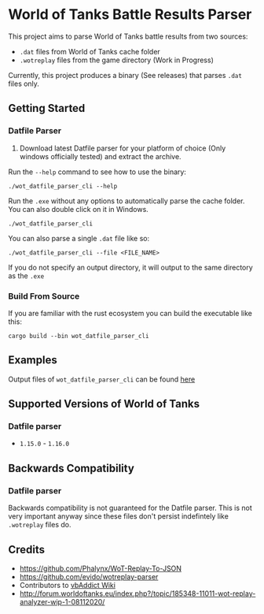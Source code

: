 # World of Tanks Battle Results Parser

This project aims to parse World of Tanks battle results from two sources:
 - `.dat` files from World of Tanks cache folder
 - `.wotreplay` files from the game directory (Work in Progress)

Currently, this project produces a binary (See releases) that parses `.dat` files only.

## Getting Started
### Datfile Parser
 
1. Download latest Datfile parser for your platform of choice (Only windows officially tested) and extract the archive.

Run the `--help` command to see how to use the binary:
```
./wot_datfile_parser_cli --help
```

Run the `.exe` without any options to automatically parse the cache folder. You can also double click on it in Windows.
```
./wot_datfile_parser_cli
```
You can also parse a single `.dat` file like so:
```
./wot_datfile_parser_cli --file <FILE_NAME>
```

If you do not specify an output directory, it will output to the same directory as the `.exe`

### Build From Source
If you are familiar with the rust ecosystem you can build the executable like this:
```
cargo build --bin wot_datfile_parser_cli
```

## Examples
Output files of `wot_datfile_parser_cli` can be found [here](datfile_parser/examples)
## Supported Versions of World of Tanks
### Datfile parser
 - `1.15.0` - `1.16.0`


## Backwards Compatibility
### Datfile parser
Backwards compatibility is not guaranteed for the Datfile parser. This is not very important anyway since these files don't persist indefintely like `.wotreplay` files do.

## Credits
 - https://github.com/Phalynx/WoT-Replay-To-JSON
 - https://github.com/evido/wotreplay-parser
 - Contributors to [vbAddict Wiki](https://web.archive.org/web/20180407110623/http://wiki.vbaddict.net/pages/WoT_Developer_Wiki)
 - http://forum.worldoftanks.eu/index.php?/topic/185348-11011-wot-replay-analyzer-wip-1-08112020/